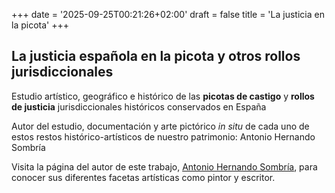 +++
date = '2025-09-25T00:21:26+02:00'
draft = false
title = 'La justicia en la picota'
+++
## La justicia española en la picota y otros rollos jurisdiccionales

Estudio artístico, geográfico e histórico de las **picotas de castigo** y **rollos de justicia** jurisdiccionales históricos conservados en España

Autor del estudio, documentación y arte pictórico *in situ* de cada uno de estos restos histórico-artísticos de nuestro patrimonio: Antonio Hernando Sombría

Visita la página del autor de este trabajo, [Antonio Hernando Sombría](https://antoniohernandosombria.com), para conocer sus diferentes facetas artísticas como pintor y escritor.
